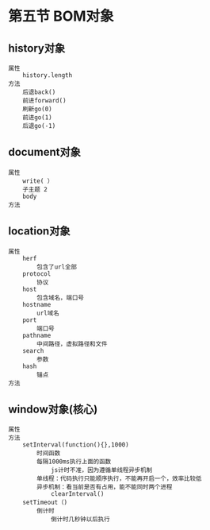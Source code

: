 # 第五节 BOM对象
## history对象
    属性
        history.length
    方法
        后退back()
        前进forward()
        刷新go(0)
        前进go(1)
        后退go(-1)
## document对象
    属性
        write( ）
        子主题 2
        body
    方法
## location对象
    属性
        herf
            包含了url全部
        protocol
            协议
        host
            包含域名，端口号
        hostname
            url域名
        port
            端口号
        pathname
            中间路径，虚拟路径和文件
        search
            参数
        hash
            锚点
    方法
## window对象(核心)
    属性
    方法
        setInterval(function(){},1000)
            时间函数
            每隔1000ms执行上面的函数
                js计时不准，因为遵循单线程异步机制
            单线程：代码执行只能顺序执行，不能再开启一个，效率比较低
            异步机制：看当前是否有占用，能不能同时两个进程
                clearInterval()
        setTimeout（)
            倒计时
                倒计时几秒钟以后执行
